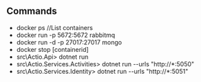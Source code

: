 ## Commands
- docker ps //List containers
- docker run -p 5672:5672 rabbitmq
- docker run -d -p 27017:27017 mongo
- docker stop [containerid]
- src\Actio.Api> dotnet run
- src\Actio.Services.Activities> dotnet run --urls "http://*:5050"
- src\Actio.Services.Identity> dotnet run --urls "http://*:5051"